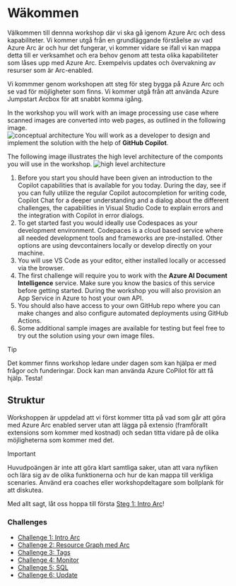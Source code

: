 # Wäkommen
Välkommen till dennna workshop där vi ska gå igenom Azure Arc och dess kapabiliteter. Vi kommer utgå från en grundläggande förståelse av vad Azure Arc är och hur det fungerar, vi kommer vidare se ifall vi kan mappa detta till er verksamhet och era behov genom att testa olika kapabiliteter som låses upp med Azure Arc. Exempelvis updates och övervakning av resurser som är Arc-enabled. 

Vi kommmer genom workshopen att steg för steg bygga på Azure Arc och se vad för möjligheter som finns. Vi kommer utgå från att använda Azure Jumpstart Arcbox för att snabbt komma igång.

In the workshop you will work with an image processing use case where scanned images are converted into web pages, as outlined in the following image.  
![conceptual architecture](./img/conceptual-architecture.png)
You will work as a developer to design and implement the solution with the help of **GitHub Copilot**. 

The following image illustrates the high level architecture of the componts you will use in the workshop.
![high level architecture](./img/high-level-architecture.png)

1. Before you start you should have been given an introduction to the Copilot capabilities that is available for you today. During the day, see if you can fully utilize the regular Copilot autocompletion for writing code, Copilot Chat for a deeper understanding and a dialog about the different challenges, 
the capabilities in Visual Studio Code to explain errors and the integration with Copilot in error dialogs.
2. To get started fast you would ideally use Codespaces as your development environment. Codepaces is a cloud based service where all needed development tools and frameworks are pre-installed. Other options are using devcontainers locally or develop directly on your machine.
3. You will use VS Code as your editor, either installed locally or accessed via the browser.
4. The first challenge will require you to work with the **Azure AI Document Intelligence** service. Make sure you know the basics of this service before getting started. During the workshop you will also provision an App Service in Azure to host your own API.
5. You should also have access to your own GitHub repo where you can make changes and also configure automated deployments using GitHub Actions.
6. Some additional sample images are available for testing but feel free to try out the solution using your own image files. 

> [!TIP]
> Det kommer finns workshop ledare under dagen som kan hjälpa er med frågor och funderingar. Dock kan man använda Azure CoPilot för att få hjälp. Testa! 




## Struktur
Workshoppen är uppdelad att vi först kommer titta på vad som går att göra med Azure Arc enabled server utan att lägga på extensio (framförallt extensions som kommer med kostnad) och sedan titta vidare på de olika möjligheterna som kommer med det. 


> [!IMPORTANT]  
> Huvudpoängen är inte att göra klart samtliga saker, utan att vara nyfiken och lära sig av de olika funktionerna och hur de kan mappa till verkliga scenaries. Använd era coaches eller workshopdeltagare som bollplank för att diskutea.


Med allt sagt, låt oss hoppa till första [Steg 1: Intro Arc](./Challenge1.md)!

### Challenges
- [Challenge 1: Intro Arc](./Challenge1.md)
- [Challenge 2: Resource Graph med Arc](./Challenge2.md)
- [Challenge 3: Tags](./Challenge3.md)
- [Challenge 4: Monitor](./Challenge4.md)
- [Challenge 5: SQL](./Challenge5.md)
- [Challenge 6: Update](./Challenge6.md)




